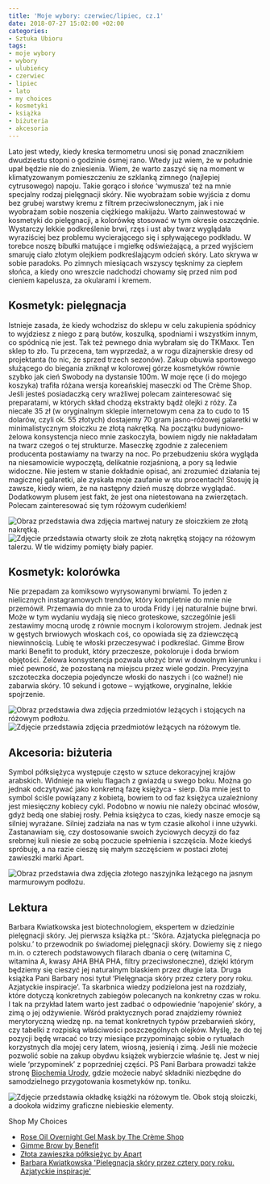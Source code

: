 ```yaml
---
title: 'Moje wybory: czerwiec/lipiec, cz.1'
date: 2018-07-27 15:02:00 +02:00
categories:
- Sztuka Ubioru
tags:
- moje wybory
- wybory
- ulubieńcy
- czerwiec
- lipiec
- lato
- my choices
- kosmetyki
- książka
- biżuteria
- akcesoria
---
```


<olela-narrative>
Lato jest wtedy, kiedy kreska termometru unosi się ponad znacznikiem dwudziestu stopni o godzinie ósmej rano. Wtedy już wiem, że w południe upał będzie nie do zniesienia. Wiem, że warto zaszyć się na moment w klimatyzowanym pomieszczeniu ze szklanką zimnego (najlepiej cytrusowego) napoju. Takie gorąco i słońce ‘wymusza’ też na mnie specjalny rodzaj pielęgnacji skóry. Nie wyobrażam sobie wyjścia z domu bez grubej warstwy kremu z filtrem przeciwsłonecznym, jak i nie wyobrażam sobie noszenia ciężkiego makijażu. Warto zainwestować w kosmetyki do pielęgnacji, a kolorówkę stosować w tym okresie oszczędnie. Wystarczy lekkie podkreślenie brwi, rzęs i ust aby twarz wyglądała wyraziściej bez problemu wycierającego się i spływającego podkładu. W torebce noszę bibułki matujące i mgiełkę odświeżającą, a przed wyjściem smaruję ciało złotym olejkiem podkreślającym odcień skóry. Lato skrywa w sobie paradoks. Po zimnych miesiącach wszyscy tęsknimy za ciepłem słońca, a kiedy ono wreszcie nadchodzi chowamy się przed nim pod cieniem kapelusza, za okularami i kremem. 
</olela-narrative>

## Kosmetyk: pielęgnacja

Istnieje zasada, że kiedy wchodzisz do sklepu w celu zakupienia spódnicy to wyjdziesz z niego z parą butów, koszulką, spodniami i wszystkim innym, co spódnicą nie jest. Tak też pewnego dnia wybrałam się do TKMaxx. Ten sklep to zło. Tu przecena, tam wyprzedaż, a w rogu dizajnerskie dresy od projektanta (to nic, że sprzed trzech sezonów). Zakup obuwia sportowego służącego do biegania zniknął w kolorowej górze kosmetyków równie szybko jak cień Swobody na dystansie 100m.
W moje ręce (i do mojego koszyka) trafiła różana wersja koreańskiej maseczki od The Crème Shop. Jeśli jesteś posiadaczką cery wrażliwej polecam zainteresować się preparatami, w których skład chodzą ekstrakty bądź olejki z róży. Za niecałe 35 zł (w oryginalnym sklepie internetowym cena za to cudo to 15 dolarów, czyli ok. 55 złotych) dostajemy 70 gram jasno-różowej galaretki w minimalistycznym słoiczku ze złotą nakrętką. Na początku budyniowo-żelowa konsystencja nieco mnie zaskoczyła, bowiem nigdy nie nakładałam na twarz czegoś o tej strukturze. Maseczkę zgodnie z zaleceniem producenta postawiamy na twarzy na noc. Po przebudzeniu skóra wygląda na niesamowicie wypoczętą, delikatnie rozjaśnioną, a pory są ledwie widoczne. Nie jestem w stanie dokładnie opisać, ani zrozumieć działania tej magicznej galaretki, ale zyskała moje zaufanie w stu procentach! Stosuję ją zawsze, kiedy wiem, że na następny dzień muszę dobrze wyglądać. Dodatkowym plusem jest fakt, że jest ona nietestowana na zwierzętach. Polecam zainteresować się tym różowym cudeńkiem!

![Obraz przedstawia dwa zdjęcia martwej natury ze słoiczkiem ze złotą nakrętką.](https://assets2.ello.co/uploads/asset/attachment/8016437/ello-optimized-2a0e101f.jpg)
![Zdjęcie przedstawia otwarty słoik ze złotą nakrętką stojący na różowym talerzu. W tle widzimy pomięty biały papier.](https://assets2.ello.co/uploads/asset/attachment/8016438/ello-optimized-a4b0bbcd.jpg)

## Kosmetyk: kolorówka

Nie przepadam za komiksowo wyrysowanymi brwiami. To jeden z nielicznych instagramowych trendów, który kompletnie do mnie nie przemówił. Przemawia do mnie za to uroda Fridy i jej naturalnie bujne brwi. Może w tym wydaniu wydają się nieco groteskowe, szczególnie jeśli zestawimy mocną urodę z równie mocnym i kolorowym strojem. Jednak jest w gęstych brwiowych włoskach coś, co opowiada się za dziewczęcą niewinnością. Lubię te włoski przeczesywać i podkreślać. Gimme Brow marki Benefit to produkt, który przeczesze, pokoloruje i doda brwiom objętości. Żelowa konsystencja pozwala ułożyć brwi w dowolnym kierunku i mieć pewność, że pozostaną na miejscu przez wiele godzin. Precyzyjna szczoteczka doczepia pojedyncze włoski do naszych i (co ważne!) nie zabarwia skóry. 10 sekund i gotowe – wyjątkowe, oryginalne, lekkie spojrzenie.

![Obraz przedstawia dwa zdjęcia przedmiotów leżących i stojących na różowym podłożu.](https://assets1.ello.co/uploads/asset/attachment/8016444/ello-optimized-3840a28b.jpg)
![Zdjęcie przedstawia zdjęcia przedmiotów leżących na różowym tle.](https://assets2.ello.co/uploads/asset/attachment/8016447/ello-optimized-4492da1b.jpg)

## Akcesoria: biżuteria

Symbol półksiężyca występuje często w sztuce dekoracyjnej krajów arabskich. Widnieje na wielu flagach z gwiazdą u swego boku. Można go jednak odczytywać jako konkretną fazę księżyca - sierp. Dla mnie jest to symbol ściśle powiązany z kobietą, bowiem to od faz księżyca uzależniony jest miesięczny kobiecy cykl. Podobno w nowiu nie należy obcinać włosów, gdyż bedą one słabiej rosły. Pełnia księżyca to czas, kiedy nasze emocje są silniej wyrażane. Silniej zadziała na nas w tym czasie alkohol i inne używki. Zastanawiam się, czy dostosowanie swoich życiowych decyzji do faz srebrnej kuli niesie ze sobą poczucie spełnienia i szczęścia. Może kiedyś spróbuję, a na razie cieszę się małym szczęściem w postaci złotej zawieszki marki Apart.

![Obraz przedstawia dwa zdjęcia złotego naszyjnika leżącego na jasnym marmurowym podłożu.](https://assets0.ello.co/uploads/asset/attachment/8016461/ello-optimized-d5e98172.jpg)

## Lektura

Barbara Kwiatkowska jest biotechnologiem, ekspertem w dziedzinie pielęgnacji skóry. Jej pierwsza książka pt.: ‘Skóra. Azjatycka pielęgnacja po polsku.’ to przewodnik po świadomej pielęgnacji skóry. Dowiemy się z niego m.in. o czterech podstawowych filarach dbania o cerę (witamina C, witamina A, kwasy AHA BHA PHA, filtry przeciwsłoneczne), dzięki którym będziemy się cieszyć jej naturalnym blaskiem przez długie lata. Druga książka Pani Barbary nosi tytuł ‘Pielęgnacja skóry przez cztery pory roku. Azjatyckie inspiracje’. Ta skarbnica wiedzy podzielona jest na rozdziały, które dotyczą konkretnych zabiegów polecanych na konkretny czas w roku. I tak na przykład latem warto jest zadbać o odpowiednie ‘napojenie’ skóry, a zimą o jej odżywienie. Wśród praktycznych porad znajdziemy również merytoryczną wiedzę np. na temat konkretnych typów przebarwień skóry, czy tabelki z rozpiską właściwości poszczególnych olejków. Myślę, że do tej pozycji będę wracać co trzy miesiące przypominając sobie o rytuałach korzystnych dla mojej cery latem, wiosną, jesienią i zimą. Jeśli nie możecie pozwolić sobie na zakup obydwu książek wybierzcie właśnie tę. Jest w niej wiele ‘przypominek’ z poprzedniej części.
PS Pani Barbara prowadzi także stronę [Biochemia Urody](http://www.biochemiaurody.com/), gdzie możecie nabyć składniki niezbędne do samodzielnego przygotowania kosmetyków np. toniku. 

![Zdjęcie przedstawia okładkę książki na różowym tle. Obok stoją słoiczki, a dookoła widzimy graficzne niebieskie elementy.](https://assets1.ello.co/uploads/asset/attachment/8016468/ello-optimized-56502717.jpg)

Shop My Choices

* [Rose Oil Overnight Gel Mask by The Crème Shop](https://www.thecremeshop.com/products/rose-oil-overnight-gel-mask)
* [Gimme Brow by Benefit](http://www.sephora.pl/Makijaz/Brwi/Zele-i-tusze/Gimme-Brow-Zel-Dodajacy-Brwiom-Objetosci/P2578001?skuId=435271&LGWCODE=435271;93143;3577&utm_source=google&utm_medium=cpc&utm_campaign=PLAMakeupRLSA_search_&utm_term=&gclid=CjwKCAjwhevaBRApEiwA7aT535Whk9CBRYcbjH7VVJJDfp1OvXtM2lvmACaALd5dni17VozsmH4HBxoChfAQAvD_BwE)
* [Złota zawieszka półksiężyc by Apart](https://www.apart.pl/bizuteria/zlota-zawieszka/30469)
* [Barbara Kwiatkowska 'Pielęgnacja skóry przez cztery pory roku. Azjatyckie inspiracje'](https://www.taniaksiazka.pl/pielegnacja-skory-przez-cztery-pory-roku-azjatyckie-inspiracje-barbara-kwiatkowska-p-1024276.html?utm_source=google&utm_medium=cpc&utm_campaign=shopping&gclid=CjwKCAjwhevaBRApEiwA7aT538sIchsSjaeRDO8gjRFFOvkgtOlLZ1H3CZPy4HA9WlMxq74dKhDclBoC-9kQAvD_BwE)


